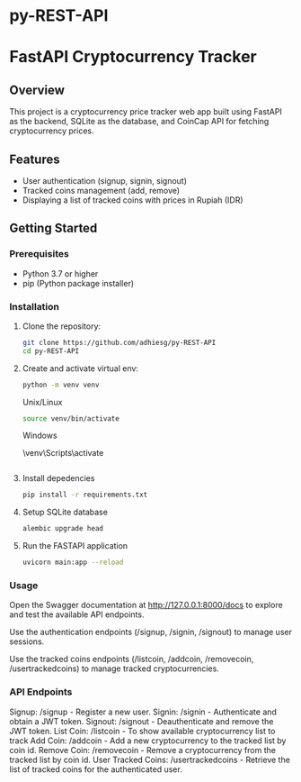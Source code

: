 # py-REST-API

# FastAPI Cryptocurrency Tracker

## Overview

This project is a cryptocurrency price tracker web app built using FastAPI as the backend, SQLite as the database, and CoinCap API for fetching cryptocurrency prices.

## Features

- User authentication (signup, signin, signout)
- Tracked coins management (add, remove)
- Displaying a list of tracked coins with prices in Rupiah (IDR)

## Getting Started

### Prerequisites

- Python 3.7 or higher
- pip (Python package installer)

### Installation

1. Clone the repository:

   ```bash
   git clone https://github.com/adhiesg/py-REST-API
   cd py-REST-API

2. Create and activate virtual env:

    ```bash
    python -m venv venv
    ```

    Unix/Linux
    ```bash
    source venv/bin/activate
    ```

    Windows
    
    \venv\Scripts\activate
    ```

3. Install depedencies

    ```bash
    pip install -r requirements.txt
    ```

4. Setup SQLite database

    ```bash
    alembic upgrade head
    ```

5. Run the FASTAPI application

    ```bash
    uvicorn main:app --reload
    ```

### Usage
Open the Swagger documentation at http://127.0.0.1:8000/docs to explore and test the available API endpoints.

Use the authentication endpoints (/signup, /signin, /signout) to manage user sessions.

Use the tracked coins endpoints (/listcoin, /addcoin, /removecoin, /usertrackedcoins) to manage tracked cryptocurrencies.

### API Endpoints
Signup: /signup - Register a new user.
Signin: /signin - Authenticate and obtain a JWT token.
Signout: /signout - Deauthenticate and remove the JWT token.
List Coin: /listcoin - To show available cryptocurrency list to track
Add Coin: /addcoin - Add a new cryptocurrency to the tracked list by coin id.
Remove Coin: /removecoin - Remove a cryptocurrency from the tracked list by coin id.
User Tracked Coins: /usertrackedcoins - Retrieve the list of tracked coins for the authenticated user.




